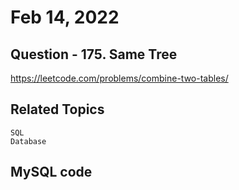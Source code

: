 # Feb 14, 2022
## Question - 175. Same Tree
https://leetcode.com/problems/combine-two-tables/


## Related Topics
    SQL
    Database

## MySQL code
